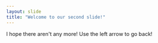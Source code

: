 ```yaml
---
layout: slide
title: "Welcome to our second slide!"
---
```

I hope there aren't any more!
Use the left arrow to go back!
